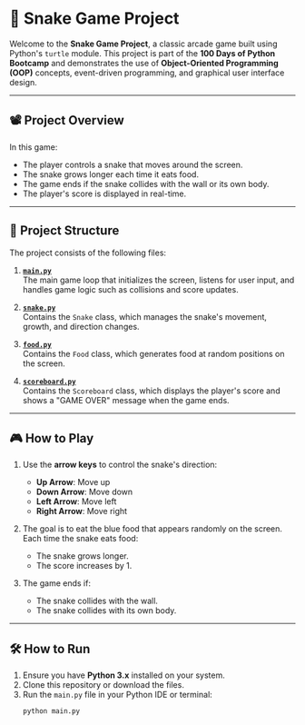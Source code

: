 # 🐍 Snake Game Project

Welcome to the **Snake Game Project**, a classic arcade game built using Python's `turtle` module. This project is part of the **100 Days of Python Bootcamp** and demonstrates the use of **Object-Oriented Programming (OOP)** concepts, event-driven programming, and graphical user interface design.

---

## 📽️ Project Overview

In this game:
- The player controls a snake that moves around the screen.
- The snake grows longer each time it eats food.
- The game ends if the snake collides with the wall or its own body.
- The player's score is displayed in real-time.

---

## 📂 Project Structure

The project consists of the following files:

1. **[`main.py`](main.py)**  
   The main game loop that initializes the screen, listens for user input, and handles game logic such as collisions and score updates.

2. **[`snake.py`](snake.py)**  
   Contains the `Snake` class, which manages the snake's movement, growth, and direction changes.

3. **[`food.py`](food.py)**  
   Contains the `Food` class, which generates food at random positions on the screen.

4. **[`scoreboard.py`](scoreboard.py)**  
   Contains the `Scoreboard` class, which displays the player's score and shows a "GAME OVER" message when the game ends.

---

## 🎮 How to Play

1. Use the **arrow keys** to control the snake's direction:
   - **Up Arrow**: Move up  
   - **Down Arrow**: Move down  
   - **Left Arrow**: Move left  
   - **Right Arrow**: Move right  

2. The goal is to eat the blue food that appears randomly on the screen. Each time the snake eats food:
   - The snake grows longer.
   - The score increases by 1.

3. The game ends if:
   - The snake collides with the wall.
   - The snake collides with its own body.

---

## 🛠️ How to Run

1. Ensure you have **Python 3.x** installed on your system.
2. Clone this repository or download the files.
3. Run the `main.py` file in your Python IDE or terminal:
   ```bash
   python main.py